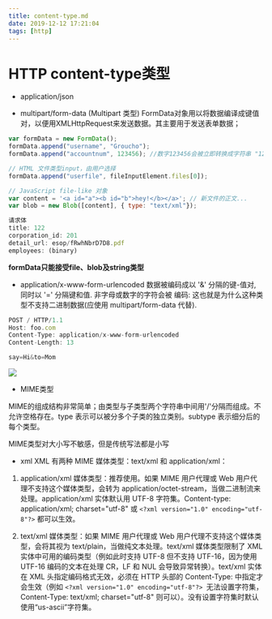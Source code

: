 ```yaml
---
title: content-type.md
date: 2019-12-12 17:21:04
tags: [http]
---
```

# HTTP content-type类型

- application/json


- multipart/form-data (Multipart 类型)
FormData对象用以将数据编译成键值对，以便用XMLHttpRequest来发送数据。其主要用于发送表单数据；
``` js
var formData = new FormData();
formData.append("username", "Groucho");
formData.append("accountnum", 123456); //数字123456会被立即转换成字符串 "123456"

// HTML 文件类型input，由用户选择
formData.append("userfile", fileInputElement.files[0]);

// JavaScript file-like 对象
var content = '<a id="a"><b id="b">hey!</b></a>'; // 新文件的正文...
var blob = new Blob([content], { type: "text/xml"});

请求体
title: 122
corporation_id: 201
detail_url: esop/fRwhNbrD7D8.pdf
employees: (binary)
```
<strong>formData只能接受file、blob及string类型</strong>

- application/x-www-form-urlencoded
数据被编码成以 '&' 分隔的键-值对, 同时以 '=' 分隔键和值. 非字母或数字的字符会被 编码: 这也就是为什么这种类型不支持二进制数据(应使用 multipart/form-data 代替).
``` js
POST / HTTP/1.1
Host: foo.com
Content-Type: application/x-www-form-urlencoded
Content-Length: 13

say=Hi&to=Mom
```
![](https://upload-images.jianshu.io/upload_images/5863464-eefb916cd00ff9f9.png?imageMogr2/auto-orient/strip|imageView2/2/w/813/format/webp)
- MIME类型

MIME的组成结构非常简单；由类型与子类型两个字符串中间用'/'分隔而组成。不允许空格存在。type 表示可以被分多个子类的独立类别。subtype 表示细分后的每个类型。

MIME类型对大小写不敏感，但是传统写法都是小写

- xml
XML 有两种 MIME 媒体类型：text/xml 和 application/xml：

1. application/xml 媒体类型：推荐使用。如果 MIME 用户代理或 Web 用户代理不支持这个媒体类型，会转为 application/octet-stream，当做二进制流来处理。application/xml 实体默认用 UTF-8 字符集。Content-type: application/xml; charset="utf-8" 或 `<?xml version="1.0" encoding="utf-8"?>` 都可以生效。

2. text/xml 媒体类型：如果 MIME 用户代理或 Web 用户代理不支持这个媒体类型，会将其视为 text/plain，当做纯文本处理。text/xml 媒体类型限制了 XML 实体中可用的编码类型（例如此时支持 UTF-8 但不支持 UTF-16，因为使用 UTF-16 编码的文本在处理 CR，LF 和 NUL 会导致异常转换）。text/xml 实体在 XML 头指定编码格式无效，必须在 HTTP 头部的 Content-Type: 中指定才会生效（例如 `<?xml version="1.0" encoding="utf-8"?> `无法设置字符集，Content-Type: text/xml; charset="utf-8" 则可以）。没有设置字符集时默认使用“us-ascii”字符集。
